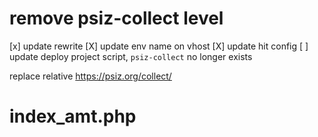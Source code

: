 # remove psiz-collect level
[x] update rewrite
[X] update env name on vhost
[X] update hit config
[ ] update deploy project script, `psiz-collect` no longer exists

replace relative https://psiz.org/collect/

# index_amt.php